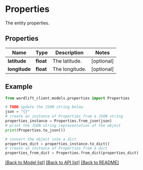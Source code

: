 # Properties

The entity properties.

## Properties

Name | Type | Description | Notes
------------ | ------------- | ------------- | -------------
**latitude** | **float** | The latitude. | [optional] 
**longitude** | **float** | The longitude. | [optional] 

## Example

```python
from wordlift_client.models.properties import Properties

# TODO update the JSON string below
json = "{}"
# create an instance of Properties from a JSON string
properties_instance = Properties.from_json(json)
# print the JSON string representation of the object
print(Properties.to_json())

# convert the object into a dict
properties_dict = properties_instance.to_dict()
# create an instance of Properties from a dict
properties_from_dict = Properties.from_dict(properties_dict)
```
[[Back to Model list]](../README.md#documentation-for-models) [[Back to API list]](../README.md#documentation-for-api-endpoints) [[Back to README]](../README.md)


